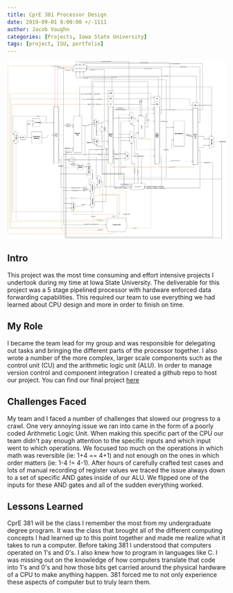 ```yaml
---
title: CprE 381 Processor Design
date: 2019-09-01 8:00:00 +/-1111
author: Jacob Vaughn
categories: [Projects, Iowa State University]
tags: [project, ISU, portfolio]
---
```


![Processor Diagram](/images/381/hw.png)

## Intro

This project was the most time consuming and effort intensive projects I undertook during my time at Iowa State University. The deliverable for this project was a 5 stage pipelined processor with hardware enforced data forwarding capabilities. This required our team to use everything we had learned about CPU design and more in order to finish on time.

## My Role

I became the team lead for my group and was responsible for delegating out tasks and bringing the different parts of the processor together. I also wrote a number of the more complex, larger scale components such as the control unit (CU) and the arithmetic logic unit (ALU). In order to manage version control and component integration I created a github repo to host our project. You can find our final project [here](https://github.com/jake-vaughn/CPRE-381-projects)

## Challenges Faced

My team and I faced a number of challenges that slowed our progress to a crawl. One very annoying issue we ran into came in the form of a poorly coded Arithmetic Logic Unit. When making this specific part of the CPU our team didn't pay enough attention to the specific inputs and which input went to which operations. We focused too much on the operations in which math was reversible (ie: 1+4 == 4+1) and not enough on the ones in which order matters (ie: 1-4 != 4-1). After hours of carefully crafted test cases and lots of manual recording of register values we traced the issue always down to a set of specific AND gates inside of our ALU. We flipped one of the inputs for these AND gates and all of the sudden everything worked.

## Lessons Learned

CprE 381 will be the class I remember the most from my undergraduate degree program. It was the class that brought all of the different computing concepts I had learned up to this point together and made me realize what it takes to run a computer. Before taking 381 I understood that computers operated on 1's and 0's. I also knew how to program in languages like C. I was missing out on the knowledge of how computers translate that code into 1's and 0's and how those bits get carried around the physical hardware of a CPU to make anything happen. 381 forced me to not only experience these aspects of computer but to truly learn them.
